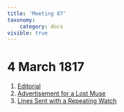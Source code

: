 ```yaml
---
title: 'Meeting 87'
taxonomy:
    category: docs
visible: true
---
```


# 4 March 1817

1. [Editorial](editorial)  
2. [Advertisement for a Lost Muse](lost)
3. [Lines Sent with a Repeating Watch](watch)
